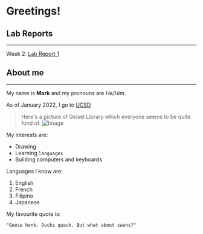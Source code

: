 # Greetings!

## Lab Reports
***
Week 2: [Lab Report 1](labreport1week2.html)

## About me
***

My name is **Mark** and my pronouns are *He/Him*.

As of January 2022, I go to [UCSD](https://www.ucsd.edu/)

>Here's a picture of Geisel Library which everyone seems to be quite fond of.
![Image](https://th.bing.com/th/id/R.63ea46f35f14987a6057df5d2a1b69ff?rik=lNR2neP79NNFeg&riu=http%3a%2f%2fwww.eg.bucknell.edu%2f%7ehyde%2fdan%2fSanDiego%2fJpegs%2f409UCSDGeiselLibrary.5.JPG&ehk=i1Q1QYIco1xQutUqclRebt7EEvABKgHZsDykseHQeXk%3d&risl=&pid=ImgRaw&r=0&sres=1&sresct=1)

My interests are:
* Drawing
* Learning ```languages```
* Building computers and keyboards

Languages I know are:
1. English
2. French
3. Filipino
4. Japanese

My favourite quote is:

```
"Geese honk. Ducks quack. But what about swans?"
```